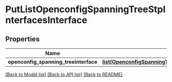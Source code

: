 # PutListOpenconfigSpanningTreeStpInterfacesInterface

## Properties
Name | Type | Description | Notes
------------ | ------------- | ------------- | -------------
**openconfig_spanning_treeinterface** | [**list[OpenconfigSpanningTreeStpOpenconfigspanningtreestpInterfacesInterface]**](OpenconfigSpanningTreeStpOpenconfigspanningtreestpInterfacesInterface.md) |  | [optional] 

[[Back to Model list]](../README.md#documentation-for-models) [[Back to API list]](../README.md#documentation-for-api-endpoints) [[Back to README]](../README.md)


